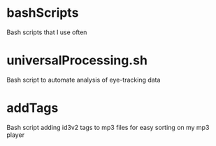 # bashScripts
Bash scripts that I use often

# universalProcessing.sh
Bash script to automate analysis of eye-tracking data

# addTags
Bash script adding id3v2 tags to mp3 files for easy sorting on my mp3 player
